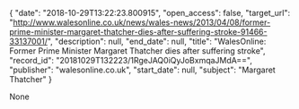 {
  "date": "2018-10-29T13:22:23.800915", 
  "open_access": false, 
  "target_url": "http://www.walesonline.co.uk/news/wales-news/2013/04/08/former-prime-minister-margaret-thatcher-dies-after-suffering-stroke-91466-33137001/", 
  "description": null, 
  "end_date": null, 
  "title": "WalesOnline: Former Prime Minister Margaret Thatcher dies after suffering stroke", 
  "record_id": "20181029T132223/1RgeJAQ0iQyJoBxmqaJMdA==", 
  "publisher": "walesonline.co.uk", 
  "start_date": null, 
  "subject": "Margaret Thatcher"
}

None
